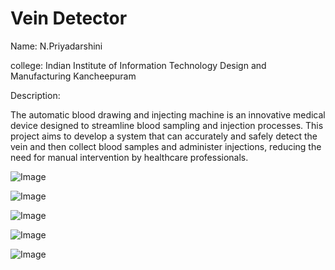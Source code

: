 # Vein Detector
Name: N.Priyadarshini

college: Indian Institute of Information Technology Design and Manufacturing Kancheepuram

Description:

The automatic blood drawing and injecting machine is an innovative medical device designed to streamline blood sampling and injection processes. This project aims to develop a system that can accurately and safely detect the vein and then collect blood samples and administer injections, reducing the need for manual intervention by healthcare professionals.

![Image](https://github.com/user-attachments/assets/63304b20-b4c0-4ad8-b596-0440251631a0)

![Image](https://github.com/user-attachments/assets/1db96018-c61d-43cf-af4d-544f7615f2a7)

![Image](https://github.com/user-attachments/assets/3be1c02d-5da9-4a74-af29-d3edf52009bd)

![Image](https://github.com/user-attachments/assets/d8682533-274a-4c44-9527-b95c64309ea7)

![Image](https://github.com/user-attachments/assets/80f48d21-af1b-45af-bbe7-6d9e2f8b7589)
